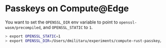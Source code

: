 # Passkeys on Compute@Edge

You want to set the `OPENSSL_DIR` env variable to point to `openssl-wasm/precompiled`, and `OPENSSL_STATIC` to `1`.

```sh
> export OPENSSL_STATIC=1
> export OPENSSL_DIR=/Users/dmilitaru/experiments/compute-rust-passkey/openssl-wasm/precompiled/
```